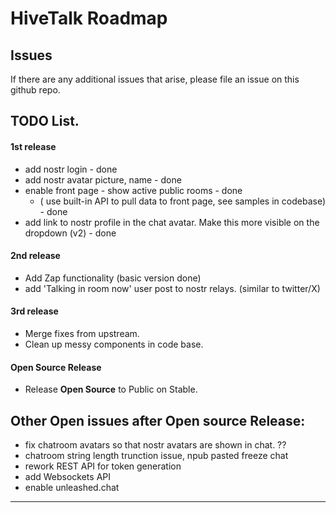 # HiveTalk Roadmap

## Issues
If there are any additional issues that arise, please file an issue on this github repo.


## TODO List. 

#### 1st release

-   add nostr login - done
-   add nostr avatar picture, name - done
-   enable front page - show active public rooms - done
    - ( use built-in API to pull data to front page, see samples in codebase) - done
-   add link to nostr profile in the chat avatar.  Make this more visible on the dropdown (v2) - done

#### 2nd release

-   Add Zap functionality (basic version done) 
-   add 'Talking in room now' user post to nostr relays. (similar to twitter/X)

#### 3rd release

-   Merge fixes from upstream.
-   Clean up messy components in code base.

#### Open Source Release
-   Release **Open Source** to Public on Stable.


## Other Open issues after Open source Release:
- fix chatroom avatars so that nostr avatars are shown in chat. ??
- chatroom string length trunction issue, npub pasted freeze chat
- rework REST API for token generation
- add Websockets API
- enable unleashed.chat


<hr>
